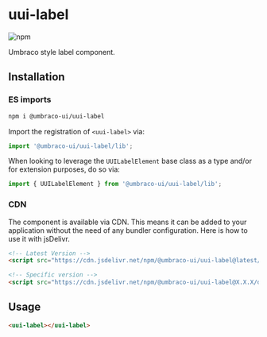 # uui-label

![npm](https://img.shields.io/npm/v/@umbraco-ui/uui-label?logoColor=%231B264F)

Umbraco style label component.

## Installation

### ES imports

```zsh
npm i @umbraco-ui/uui-label
```

Import the registration of `<uui-label>` via:

```javascript
import '@umbraco-ui/uui-label/lib';
```

When looking to leverage the `UUILabelElement` base class as a type and/or for extension purposes, do so via:

```javascript
import { UUILabelElement } from '@umbraco-ui/uui-label/lib';
```

### CDN

The component is available via CDN. This means it can be added to your application without the need of any bundler configuration. Here is how to use it with jsDelivr.

```html
<!-- Latest Version -->
<script src="https://cdn.jsdelivr.net/npm/@umbraco-ui/uui-label@latest/dist/uui-label.min.js"></script>

<!-- Specific version -->
<script src="https://cdn.jsdelivr.net/npm/@umbraco-ui/uui-label@X.X.X/dist/uui-label.min.js"></script>
```

## Usage

```html
<uui-label></uui-label>
```
